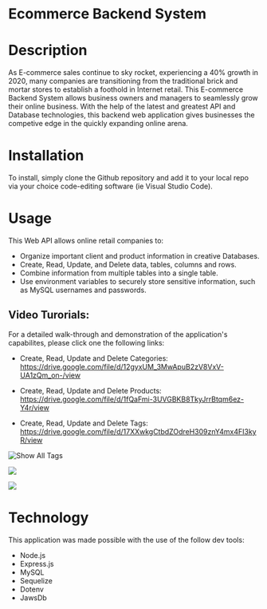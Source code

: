 # Ecommerce Backend System



# Description
As E-commerce sales continue to sky rocket, experiencing a 40% growth in 2020, many companies are transitioning from the traditional brick and mortar stores to establish a foothold in Internet retail. This E-commerce Backend System allows business owners and managers to seamlessly grow their online business. With the help of the latest and greatest API and Database technologies, this backend web application gives businesses the competive edge in the quickly expanding online arena. 




# Installation
To install, simply clone the Github repository and add it to your local repo via your choice code-editing software (ie Visual Studio Code).




# Usage
This Web API allows online retail companies to:
* Organize important client and product information in creative Databases.
* Create, Read, Update, and Delete data, tables, columns and rows.
* Combine information from multiple tables into a single table.
* Use environment variables to securely store sensitive information, such as MySQL usernames and passwords.


## Video Turorials:
For a detailed walk-through and demonstration of the application's capabilites, please click one the following links:

* Create, Read, Update and Delete Categories:
https://drive.google.com/file/d/12gyxUM_3MwApuB2zV8VxV-UA1zQm_on-/view

* Create, Read, Update and Delete Products:
https://drive.google.com/file/d/1fQaFmi-3UVGBKB8TkyJrrBtqm6ez-Y4r/view

* Create, Read, Update and Delete Tags:
https://drive.google.com/file/d/17XXwkgCtbdZOdreH309znY4mx4FI3kyR/view

![Show All Tags](.assets/gif/tags.gif)


![](update.gif)

![](delete.gif)

# Technology
This application was made possible with the use of the follow dev tools:
* Node.js
* Express.js
* MySQL
* Sequelize
* Dotenv
* JawsDb
